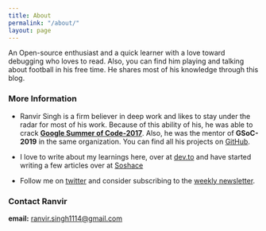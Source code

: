 ```yaml
---
title: About
permalink: "/about/"
layout: page
---
```


An Open-source enthusiast and a quick learner with a love toward debugging who loves to read. Also, you can find him playing and talking about football in his free time. He shares most of his knowledge through this blog. 

### More Information

* Ranvir Singh is a firm believer in deep work and likes to stay under the radar for most of his work. Because of this ability of his, he was able to crack [**Google Summer of Code-2017**](https://ranvir.xyz/blog/gsoc_2017/). Also, he was the mentor of **GSoC-2019** in the same organization. You can find all his projects on [GitHub](https://github.com/singh1114).

* I love to write about my learnings here, over at [dev.to](https://dev.to/singh1114) and have started writing a few articles over at [Soshace](https://blog.soshace.com/author/ranvir/)

* Follow me on [twitter](https://twitter.com/ranvirsingh1114) and consider subscribing to the [weekly newsletter](https://ranvir.xyz/blog/subscribe).

### Contact Ranvir

**email:** [ranvir.singh1114@gmail.com](mailto:ranvir.singh1114@gmail.com)
